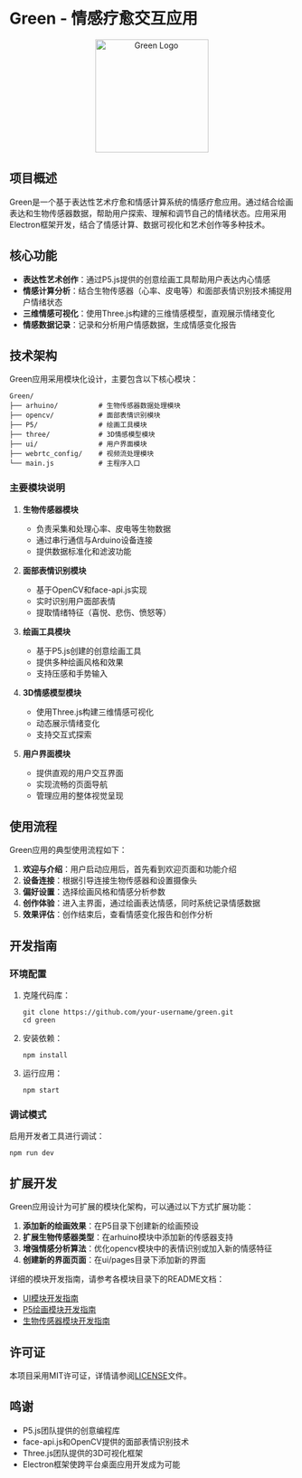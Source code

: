 # Green - 情感疗愈交互应用

<p align="center">
  <img src="./ui/logo.png" alt="Green Logo" width="200" height="200">
</p>

## 项目概述

Green是一个基于表达性艺术疗愈和情感计算系统的情感疗愈应用。通过结合绘画表达和生物传感器数据，帮助用户探索、理解和调节自己的情绪状态。应用采用Electron框架开发，结合了情感计算、数据可视化和艺术创作等多种技术。

## 核心功能

- **表达性艺术创作**：通过P5.js提供的创意绘画工具帮助用户表达内心情感
- **情感计算分析**：结合生物传感器（心率、皮电等）和面部表情识别技术捕捉用户情绪状态
- **三维情感可视化**：使用Three.js构建的三维情感模型，直观展示情绪变化
- **情感数据记录**：记录和分析用户情感数据，生成情感变化报告

## 技术架构

Green应用采用模块化设计，主要包含以下核心模块：

```
Green/
├── arhuino/          # 生物传感器数据处理模块
├── opencv/           # 面部表情识别模块
├── P5/               # 绘画工具模块
├── three/            # 3D情感模型模块
├── ui/               # 用户界面模块
├── webrtc_config/    # 视频流处理模块
└── main.js           # 主程序入口
```

### 主要模块说明

1. **生物传感器模块**
   - 负责采集和处理心率、皮电等生物数据
   - 通过串行通信与Arduino设备连接
   - 提供数据标准化和滤波功能

2. **面部表情识别模块**
   - 基于OpenCV和face-api.js实现
   - 实时识别用户面部表情
   - 提取情绪特征（喜悦、悲伤、愤怒等）

3. **绘画工具模块**
   - 基于P5.js创建的创意绘画工具
   - 提供多种绘画风格和效果
   - 支持压感和手势输入

4. **3D情感模型模块**
   - 使用Three.js构建三维情感可视化
   - 动态展示情绪变化
   - 支持交互式探索

5. **用户界面模块**
   - 提供直观的用户交互界面
   - 实现流畅的页面导航
   - 管理应用的整体视觉呈现

## 使用流程

Green应用的典型使用流程如下：

1. **欢迎与介绍**：用户启动应用后，首先看到欢迎页面和功能介绍
2. **设备连接**：根据引导连接生物传感器和设置摄像头
3. **偏好设置**：选择绘画风格和情感分析参数
4. **创作体验**：进入主界面，通过绘画表达情感，同时系统记录情感数据
5. **效果评估**：创作结束后，查看情感变化报告和创作分析

## 开发指南

### 环境配置

1. 克隆代码库：
   ```
   git clone https://github.com/your-username/green.git
   cd green
   ```

2. 安装依赖：
   ```
   npm install
   ```

3. 运行应用：
   ```
   npm start
   ```

### 调试模式

启用开发者工具进行调试：
```
npm run dev
```

## 扩展开发

Green应用设计为可扩展的模块化架构，可以通过以下方式扩展功能：

1. **添加新的绘画效果**：在P5目录下创建新的绘画预设
2. **扩展生物传感器类型**：在arhuino模块中添加新的传感器支持
3. **增强情感分析算法**：优化opencv模块中的表情识别或加入新的情感特征
4. **创建新的界面页面**：在ui/pages目录下添加新的界面

详细的模块开发指南，请参考各模块目录下的README文档：
- [UI模块开发指南](./ui/README.md)
- [P5绘画模块开发指南](./P5/README.md)
- [生物传感器模块开发指南](./arhuino/README.md)

## 许可证

本项目采用MIT许可证，详情请参阅[LICENSE](LICENSE)文件。

## 鸣谢

- P5.js团队提供的创意编程库
- face-api.js和OpenCV提供的面部表情识别技术
- Three.js团队提供的3D可视化框架
- Electron框架使跨平台桌面应用开发成为可能 
